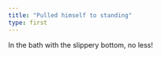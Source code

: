 ```yaml
---
title: "Pulled himself to standing"
type: first
---
```


In the bath with the slippery bottom, no less!
